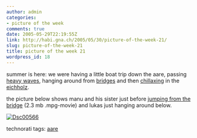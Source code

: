 ```yaml
---
author: admin
categories:
- picture of the week
comments: true
date: 2005-05-29T22:19:55Z
link: http://habi.gna.ch/2005/05/30/picture-of-the-week-21/
slug: picture-of-the-week-21
title: picture of the week 21
wordpress_id: 18
---
```


summer is here: we were having a little boat trip down the aare, passing [heavy waves](http://map.search.ch/thun?x=-1947&y=-3190&z=512), hanging around from [bridges](http://map.search.ch/thun?x=-2443&y=-4689&z=512) and then [chillaxing](http://www.boingboing.net/2005/05/29/w00t_is_a_favored_no.html) in the [eichholz](http://map.search.ch/thun?x=-15848&y=-25354&z=1024&e=1).
  
the picture below shows manu and his sister just before [jumping from the bridge](http://habi.gna.ch/blog/images/MOV00568.MPG) (2.3 mb .mpg-movie) and lukas just hanging around below.



[![Dsc00566](http://habi.gna.ch/blog/images/DSC00566-tm.jpg)](http://habi.gna.ch/blog/images/DSC00566.jpg) 


technorati tags: [aare](http://technorati.com/tag/aare)
